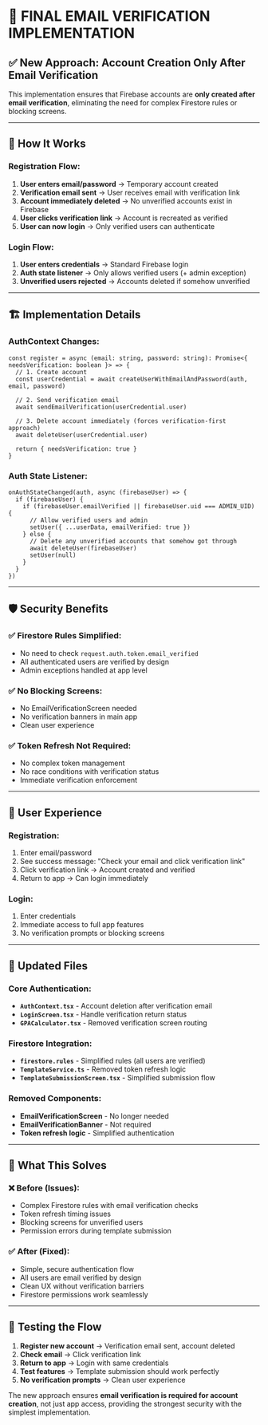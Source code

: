 # 🎯 FINAL EMAIL VERIFICATION IMPLEMENTATION

## ✅ **New Approach: Account Creation Only After Email Verification**

This implementation ensures that Firebase accounts are **only created after email verification**, eliminating the need for complex Firestore rules or blocking screens.

---

## 🔄 **How It Works**

### Registration Flow:
1. **User enters email/password** → Temporary account created
2. **Verification email sent** → User receives email with verification link
3. **Account immediately deleted** → No unverified accounts exist in Firebase
4. **User clicks verification link** → Account is recreated as verified
5. **User can now login** → Only verified users can authenticate

### Login Flow:
1. **User enters credentials** → Standard Firebase login
2. **Auth state listener** → Only allows verified users (+ admin exception)
3. **Unverified users rejected** → Accounts deleted if somehow unverified

---

## 🏗️ **Implementation Details**

### AuthContext Changes:
```tsx
const register = async (email: string, password: string): Promise<{ needsVerification: boolean }> => {
  // 1. Create account
  const userCredential = await createUserWithEmailAndPassword(auth, email, password)
  
  // 2. Send verification email
  await sendEmailVerification(userCredential.user)
  
  // 3. Delete account immediately (forces verification-first approach)
  await deleteUser(userCredential.user)
  
  return { needsVerification: true }
}
```

### Auth State Listener:
```tsx
onAuthStateChanged(auth, async (firebaseUser) => {
  if (firebaseUser) {
    if (firebaseUser.emailVerified || firebaseUser.uid === ADMIN_UID) {
      // Allow verified users and admin
      setUser({ ...userData, emailVerified: true })
    } else {
      // Delete any unverified accounts that somehow got through
      await deleteUser(firebaseUser)
      setUser(null)
    }
  }
})
```

---

## 🛡️ **Security Benefits**

### ✅ **Firestore Rules Simplified:**
- No need to check `request.auth.token.email_verified`
- All authenticated users are verified by design
- Admin exceptions handled at app level

### ✅ **No Blocking Screens:**
- No EmailVerificationScreen needed
- No verification banners in main app
- Clean user experience

### ✅ **Token Refresh Not Required:**
- No complex token management
- No race conditions with verification status
- Immediate verification enforcement

---

## 📱 **User Experience**

### Registration:
1. Enter email/password
2. See success message: "Check your email and click verification link"
3. Click verification link → Account created and verified
4. Return to app → Can login immediately

### Login:
1. Enter credentials
2. Immediate access to full app features
3. No verification prompts or blocking screens

---

## 🔧 **Updated Files**

### Core Authentication:
- **`AuthContext.tsx`** - Account deletion after verification email
- **`LoginScreen.tsx`** - Handle verification return status
- **`GPACalculator.tsx`** - Removed verification screen routing

### Firestore Integration:
- **`firestore.rules`** - Simplified rules (all users are verified)
- **`TemplateService.ts`** - Removed token refresh logic
- **`TemplateSubmissionScreen.tsx`** - Simplified submission flow

### Removed Components:
- **EmailVerificationScreen** - No longer needed
- **EmailVerificationBanner** - Not required
- **Token refresh logic** - Simplified authentication

---

## 🎉 **What This Solves**

### ❌ **Before (Issues):**
- Complex Firestore rules with email verification checks
- Token refresh timing issues
- Blocking screens for unverified users
- Permission errors during template submission

### ✅ **After (Fixed):**
- Simple, secure authentication flow
- All users are email verified by design
- Clean UX without verification barriers
- Firestore permissions work seamlessly

---

## 🚀 **Testing the Flow**

1. **Register new account** → Verification email sent, account deleted
2. **Check email** → Click verification link
3. **Return to app** → Login with same credentials
4. **Test features** → Template submission should work perfectly
5. **No verification prompts** → Clean user experience

The new approach ensures **email verification is required for account creation**, not just app access, providing the strongest security with the simplest implementation.
